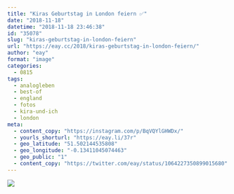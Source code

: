 ```yaml
---
title: "Kiras Geburtstag in London feiern ✅"
date: "2018-11-18"
datetime: "2018-11-18 23:46:38"
id: "35078"
slug: "kiras-geburtstag-in-london-feiern"
url: "https://eay.cc/2018/kiras-geburtstag-in-london-feiern/"
author: "eay"
format: "image"
categories:
  - 0815
tags:
  - analogleben
  - best-of
  - england
  - fotos
  - kira-und-ich
  - london
meta:
  - content_copy: "https://instagram.com/p/BqVQYlGHWDx/"
  - yourls_shorturl: "https://eay.li/37r"
  - geo_latitude: "51.502144535808"
  - geo_longitude: "-0.13411045074463"
  - geo_public: "1"
  - content_copy: "https://twitter.com/eay/status/1064227350899015680"
---
```


![](https://eay.cc/uploads/2018/kira-london.jpeg)
